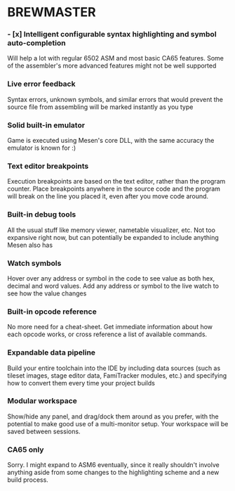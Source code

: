 # BREWMASTER

 ### - [x] Intelligent configurable syntax highlighting and symbol auto-completion
Will help a lot with regular 6502 ASM and most basic CA65 features. Some of the assembler's more advanced features might not be well supported

### Live error feedback
Syntax errors, unknown symbols, and similar errors that would prevent the source file from assembling will be marked instantly as you type

### Solid built-in emulator
Game is executed using Mesen's core DLL, with the same accuracy the emulator is known for :)

### Text editor breakpoints
Execution breakpoints are based on the text editor, rather than the program counter. Place breakpoints anywhere in the source code and the program will break on the line you placed it, even after you move code around.

### Built-in debug tools
All the usual stuff like memory viewer, nametable visualizer, etc. Not too expansive right now, but can potentially be expanded to include anything Mesen also has

### Watch symbols
Hover over any address or symbol in the code to see value as both hex, decimal and word values. Add any address or symbol to the live watch to see how the value changes

### Built-in opcode reference
No more need for a cheat-sheet. Get immediate information about how each opcode works, or cross reference a list of available commands.

### Expandable data pipeline
Build your entire toolchain into the IDE by including data sources (such as tileset images, stage editor data, FamiTracker modules, etc.) and specifying how to convert them every time your project builds

### Modular workspace
Show/hide any panel, and drag/dock them around as you prefer, with the potential to make good use of a multi-monitor setup. Your workspace will be saved between sessions.

### CA65 only
Sorry. I might expand to ASM6 eventually, since it really shouldn't involve anything aside from some changes to the highlighting scheme and a new build process.
